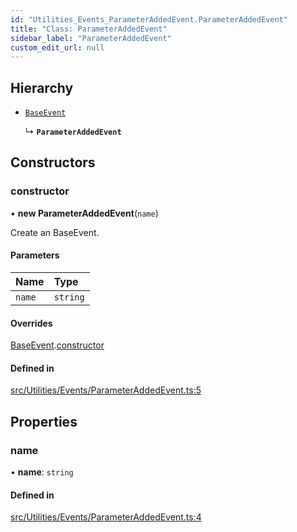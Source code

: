 ```yaml
---
id: "Utilities_Events_ParameterAddedEvent.ParameterAddedEvent"
title: "Class: ParameterAddedEvent"
sidebar_label: "ParameterAddedEvent"
custom_edit_url: null
---
```




## Hierarchy

- [`BaseEvent`](../Utilities_BaseEvent.BaseEvent)

  ↳ **`ParameterAddedEvent`**

## Constructors

### constructor

• **new ParameterAddedEvent**(`name`)

Create an BaseEvent.

#### Parameters

| Name | Type |
| :------ | :------ |
| `name` | `string` |

#### Overrides

[BaseEvent](../Utilities_BaseEvent.BaseEvent).[constructor](../Utilities_BaseEvent.BaseEvent#constructor)

#### Defined in

[src/Utilities/Events/ParameterAddedEvent.ts:5](https://github.com/ZeaInc/zea-engine/blob/1fac85723/src/Utilities/Events/ParameterAddedEvent.ts#L5)

## Properties

### name

• **name**: `string`

#### Defined in

[src/Utilities/Events/ParameterAddedEvent.ts:4](https://github.com/ZeaInc/zea-engine/blob/1fac85723/src/Utilities/Events/ParameterAddedEvent.ts#L4)

